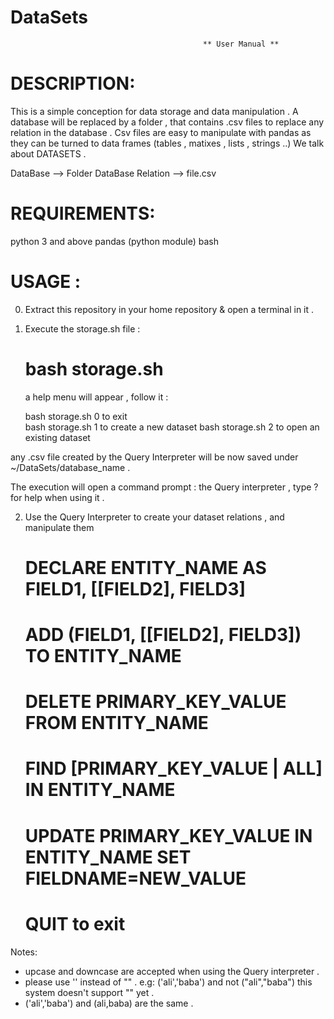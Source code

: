 # DataSets
                                               ** User Manual **
# DESCRIPTION:

This is a simple conception for data storage and data manipulation .
A database will be replaced by a folder , that contains .csv files to replace any relation in the database .
Csv files are easy to manipulate with pandas as they can be turned to data frames (tables , matixes , lists , strings ..) We talk about DATASETS .
    
   DataBase --> Folder
   DataBase Relation --> file.csv         
       
# REQUIREMENTS:

   python 3 and above
   pandas (python module)
   bash

# USAGE :
0) Extract this repository in your home repository & open a terminal in it .
1) Execute the storage.sh file :

    # bash storage.sh
    
    a help menu will appear , follow it :
         
    bash storage.sh 0 to exit                  
    bash storage.sh 1 to create a new dataset
    bash storage.sh 2 to open an existing dataset
       

any .csv file created by the Query Interpreter will be now saved under ~/DataSets/database_name .
    
The execution will open a command prompt : the Query interpreter , type ? for help when using it .

2) Use the Query Interpreter to create your dataset relations , and manipulate them

    
      # DECLARE ENTITY_NAME AS FIELD1, [[FIELD2], FIELD3]                 
      # ADD (FIELD1, [[FIELD2], FIELD3]) TO ENTITY_NAME                  
      # DELETE PRIMARY_KEY_VALUE FROM ENTITY_NAME                        
      # FIND [PRIMARY_KEY_VALUE | ALL] IN ENTITY_NAME                   
      # UPDATE PRIMARY_KEY_VALUE IN ENTITY_NAME SET FIELDNAME=NEW_VALUE 
      # QUIT to exit                 
       


Notes:

   * upcase and downcase are accepted when using the Query interpreter .
   * please use '' instead of "" . e.g: ('ali','baba') and not ("ali","baba")
        this system doesn't support "<thing>" yet .
   * ('ali','baba') and (ali,baba) are the same .
